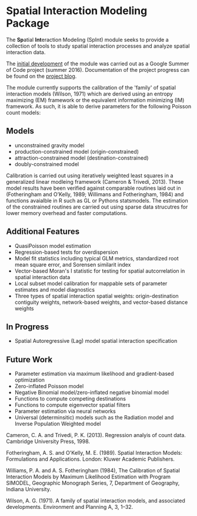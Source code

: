Spatial Interaction Modeling Package
===========================================

The **Sp**atial **Int**eraction Modeling (SpInt) module seeks to provide a collection of tools to study spatial interaction processes and analyze spatial interaction data.

The [initial development](https://github.com/pysal/pysal/wiki/SpInt-Development) of the module was carried out as a Google Summer of Code
project (summer 2016). Documentation of the project progress can be found on the
[project blog](https://tayloroshan.github.io/). 

The module currently supports the calibration of the 'family' of spatial interaction models (Wilson, 1971) which are derived using an entropy maximizing (EM) framework or the equivalent information minimizing (IM) framework. As such, it is able to derive parameters for the following Poisson count models:

Models
------

- unconstrained gravity model
- production-constrained model (origin-constrained)
- attraction-constrained model (destination-constrained)
- doubly-constrained model

Calibration is carried out using iteratively weighted least squares in a generalized linear modleing framework (Cameron & Trivedi, 2013). These model results have been verified against comparable routines laid out in (Fotheringham and O’Kelly, 1989; Willimans and Fotheringham, 1984) and functions avaialble in R such as GL  or Pythons statsmodels. The estimation of the constrained routines are carried out using sparse data strucutres for lower memory overhead and faster computations.

Additional Features
-------------------

- QuasiPoisson model estimation
- Regression-based tests for overdispersion
- Model fit statistics including typical GLM metrics, standardized root mean
  square error, and Sorensen similarit index
- Vector-based Moran's I statistic for testing for spatial autcorrelation in
  spatial interaction data
- Local subset model calibration for mappable sets of parameter estimates and model
  diagnostics
- Three types of spatial interaction spatial weights: origin-destination
  contiguity weights, network-based weights, and vector-based distance weights

In Progress
-----------

- Spatial Autoregressive (Lag) model spatial interaction specification

Future Work
-----------

- Parameter estimation via maximum likelihood and gradient-based optimization
- Zero-inflated Poisson model
- Negative Binomial model/zero-inflated negative binomial model
- Functions to compute competing destinations
- Functions to compute eigenvector spatial filters
- Parameter estimation via neural networks
- Universal (determinsitic) models such as the Radiation model and Inverse
  Population Weighted model

Cameron, C. A. and Trivedi, P. K. (2013). Regression analyis of count data.
Cambridge University Press, 1998. 

Fotheringham, A. S. and O'Kelly, M. E. (1989). Spatial Interaction Models: Formulations and Applications. London: Kluwer Academic Publishers.

Williams, P. A. and A. S. Fotheringham (1984), The Calibration of Spatial Interaction
Models by Maximum Likelihood Estimation with Program SIMODEL, Geographic Monograph
Series, 7, Department of Geography, Indiana University.

Wilson, A. G. (1971). A family of spatial interaction models, and associated developments. Environment and
Planning A, 3, 1–32.
